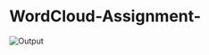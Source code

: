 # WordCloud-Assignment-
![Output](https://github.com/user-attachments/assets/1a305e9a-31e5-4038-ae04-0f5a6d7696d6)

